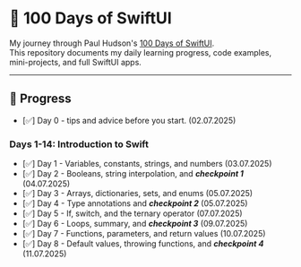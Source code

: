 # 🍏 100 Days of SwiftUI

My journey through Paul Hudson's [100 Days of SwiftUI](https://www.hackingwithswift.com/100/swiftui).  
This repository documents my daily learning progress, code examples, mini-projects, and full SwiftUI apps.

---

## 📅 Progress

- [✅] Day 0 - tips and advice before you start. (02.07.2025)

### Days 1-14: Introduction to Swift

- [✅] Day 1 - Variables, constants, strings, and numbers (03.07.2025)
- [✅] Day 2 - Booleans, string interpolation, and ***checkpoint 1*** (04.07.2025)
- [✅] Day 3 - Arrays, dictionaries, sets, and enums (05.07.2025)
- [✅] Day 4 - Type annotations and ***checkpoint 2*** (05.07.2025)
- [✅] Day 5 - If, switch, and the ternary operator (07.07.2025)
- [✅] Day 6 - Loops, summary, and ***checkpoint 3*** (09.07.2025)
- [✅] Day 7 - Functions, parameters, and return values (10.07.2025)
- [✅] Day 8 - Default values, throwing functions, and ***checkpoint 4*** (11.07.2025)
